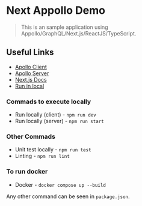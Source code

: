# Next Appollo Demo

> This is an sample application using Appollo/GraphQL/Next.js/ReactJS/TypeScript.

## Useful Links
* [Apollo Client](https://www.apollographql.com/docs/react/)
* [Apollo Server](https://www.apollographql.com/docs/apollo-server/)
* [Next.js Docs](https://nextjs.org/docs/getting-started)
* [Run in local](http://localhost:3000)

### Commads to execute locally

* Run locally (client) - `npm run dev`
* Run locally (server) - `npm run start`

### Other Commads 
* Unit test locally - `npm run test`
* Linting - `npm run lint`

### To run docker 
* Docker - `docker compose up --build`

Any other command can be seen in `package.json`.

